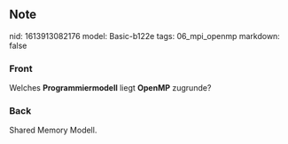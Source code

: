 ## Note
nid: 1613913082176
model: Basic-b122e
tags: 06_mpi_openmp
markdown: false

### Front
Welches <b>Programmiermodell</b> liegt <b>OpenMP</b> zugrunde?

### Back
Shared Memory Modell.
